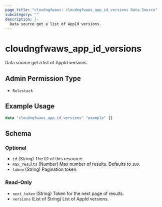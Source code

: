 ```yaml
---
page_title: "cloudngfwaws: cloudngfwaws_app_id_versions Data Source"
subcategory: ""
description: |-
  Data source get a list of AppId versions.
---
```


# cloudngfwaws_app_id_versions

Data source get a list of AppId versions.


## Admin Permission Type

* `Rulestack`


## Example Usage

```terraform
data "cloudngfwaws_app_id_versions" "example" {}
```


<!-- schema generated by tfplugindocs -->
## Schema

### Optional

- `id` (String) The ID of this resource.
- `max_results` (Number) Max number of results. Defaults to `100`.
- `token` (String) Pagination token.

### Read-Only

- `next_token` (String) Token for the next page of results.
- `versions` (List of String) List of AppId versions.
